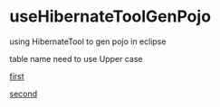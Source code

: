 # useHibernateToolGenPojo
using HibernateTool to gen pojo in eclipse

table name need to use Upper case

[first](https://www.tpisoftware.com/tpu/articleDetails/511)

[second](https://blog.csdn.net/u011526234/article/details/51141845?utm_medium=distribute.pc_relevant.none-task-blog-2%7Edefault%7ECTRLIST%7Edefault-2.no_search_link&depth_1-utm_source=distribute.pc_relevant.none-task-blog-2%7Edefault%7ECTRLIST%7Edefault-2.no_search_link)
